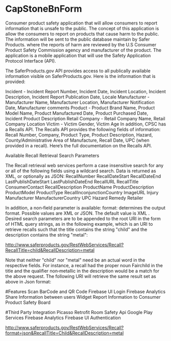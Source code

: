 # CapStoneBnForm

Consumer product safety application that will allow consumers to report information that is unsafe to the public. The concept of this application is allow the consumers to report on products that cause harm to the public. The information will be sent to the public database maintain by Safer Products.
where the reports of harm are reviewed by the U.S Consumer Product Safety Commission agency and manufacturer of the product. The application is a mobile application that will use the Safety Application Protocol Interface (API).

The SaferProducts.gov API provides access to all publically available information visible on SaferProducts.gov. Here is the information that is provided:

Incident - Incident Report Number, Incident Date, Incident Location, Incident Description, Incident Report Publication Date, Locale
Manufacturer - Manufacturer Name, Manufacturer Location, Manufacturer Notification Date, Manufacturer comments
Product - Product Brand Name, Product Model Name, Product Manufactured Date, Product Purchased Date, Incident Product Description
Retail Company - Retail Company Name, Retail Company Location
Victim - Victim Gender, Victim Age
In addition, CPSC has a Recalls API. The Recalls API provides the following fields of information: Recall Number, Company, Product Type, Product Description, Hazard, County/Administrative Area of Manufacture, Recall Date, UPC (when provided in a recall). Here’s the full documentation on the Recalls API.

Available Recall Retrieval Search Parameters
  
The Recall retrieval web services perform a case insensitive search for any or all of the following fields using a wildcard search. Data is returned as XML, or optionally as JSON:
RecallNumber RecallDateStart RecallDateEnd LastPublishDateStart LastPublishDateEnd RecallURL
RecallTitle ConsumerContact
RecallDescription ProductName ProductDescription ProductModel
ProductType RecallInconjunctionCountry ImageURL
Injury
Manufacturer ManufacturerCountry UPC
Hazard
Remedy
Retailer

In addition, a non‐field parameter is available:
format: determines the output format. Possible values are XML or JSON. The default value is XML .
Desired search parameters are to be appended to the root URI in the form of HTML query strings, as in the following example, which is an URI to retrieve recalls such that the title contains the string "child" and the description contains the string "metal":

http://www.saferproducts.gov/RestWebServices/Recall?RecallTitle=child&RecallDescription=metal

Note that neither "child" nor "metal" need be an actual word in the respective fields. For instance, a recall had the proper noun Fairchild in the title and the qualifier non‐metallic in the description would be a match for the above request.
The following URI will retrieve the same result set as above in Json format:

#Features
Scan BarCode and QR Code
Firebase UI Login
Firebase Analytics
Share Information between users
Widget
Report Information to Consumer Product Safety Board

#Third Party Integration
Picasso
Retrofit
Room
Safety Api
Google Play Services
Firebase Analytics
Firebase UI Authentication



http://www.saferproducts.gov/RestWebServices/Recall?format=json&RecallTitle=Child&RecallDescription=metal
